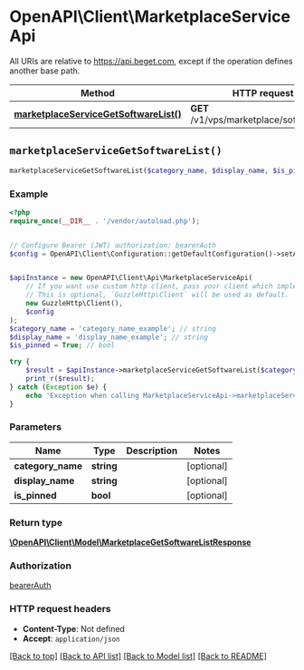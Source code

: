 # OpenAPI\Client\MarketplaceServiceApi

All URIs are relative to https://api.beget.com, except if the operation defines another base path.

| Method | HTTP request | Description |
| ------------- | ------------- | ------------- |
| [**marketplaceServiceGetSoftwareList()**](MarketplaceServiceApi.md#marketplaceServiceGetSoftwareList) | **GET** /v1/vps/marketplace/software/list |  |


## `marketplaceServiceGetSoftwareList()`

```php
marketplaceServiceGetSoftwareList($category_name, $display_name, $is_pinned): \OpenAPI\Client\Model\MarketplaceGetSoftwareListResponse
```



### Example

```php
<?php
require_once(__DIR__ . '/vendor/autoload.php');


// Configure Bearer (JWT) authorization: bearerAuth
$config = OpenAPI\Client\Configuration::getDefaultConfiguration()->setAccessToken('YOUR_ACCESS_TOKEN');


$apiInstance = new OpenAPI\Client\Api\MarketplaceServiceApi(
    // If you want use custom http client, pass your client which implements `GuzzleHttp\ClientInterface`.
    // This is optional, `GuzzleHttp\Client` will be used as default.
    new GuzzleHttp\Client(),
    $config
);
$category_name = 'category_name_example'; // string
$display_name = 'display_name_example'; // string
$is_pinned = True; // bool

try {
    $result = $apiInstance->marketplaceServiceGetSoftwareList($category_name, $display_name, $is_pinned);
    print_r($result);
} catch (Exception $e) {
    echo 'Exception when calling MarketplaceServiceApi->marketplaceServiceGetSoftwareList: ', $e->getMessage(), PHP_EOL;
}
```

### Parameters

| Name | Type | Description  | Notes |
| ------------- | ------------- | ------------- | ------------- |
| **category_name** | **string**|  | [optional] |
| **display_name** | **string**|  | [optional] |
| **is_pinned** | **bool**|  | [optional] |

### Return type

[**\OpenAPI\Client\Model\MarketplaceGetSoftwareListResponse**](../Model/MarketplaceGetSoftwareListResponse.md)

### Authorization

[bearerAuth](../../README.md#bearerAuth)

### HTTP request headers

- **Content-Type**: Not defined
- **Accept**: `application/json`

[[Back to top]](#) [[Back to API list]](../../README.md#endpoints)
[[Back to Model list]](../../README.md#models)
[[Back to README]](../../README.md)
